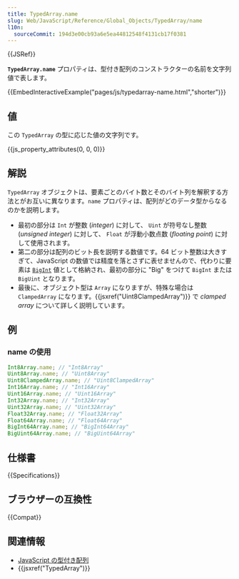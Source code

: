 ```yaml
---
title: TypedArray.name
slug: Web/JavaScript/Reference/Global_Objects/TypedArray/name
l10n:
  sourceCommit: 194d3e00cb93a6e5ea44812548f4131cb17f0381
---
```


{{JSRef}}

**`TypedArray.name`** プロパティは、型付き配列のコンストラクターの名前を文字列値で表します。

{{EmbedInteractiveExample("pages/js/typedarray-name.html","shorter")}}

## 値

この `TypedArray` の型に応じた値の文字列です。

{{js_property_attributes(0, 0, 0)}}

## 解説

`TypedArray` オブジェクトは、要素ごとのバイト数とそのバイト列を解釈する方法とがお互いに異なります。`name` プロパティは、配列がどのデータ型からなるのかを説明します。

- 最初の部分は `Int` が整数 (_integer_) に対して、 `Uint` が符号なし整数 (_unsigned integer_) に対して、 `Float` が浮動小数点数 (_floating point_) に対して使用されます。
- 第二の部分は配列のビット長を説明する数値です。64 ビット整数は大きすぎて、JavaScript の数値では精度を落とさずに表せませんので、代わりに要素は [`BigInt`](/ja/docs/Web/JavaScript/Reference/Global_Objects/BigInt) 値として格納され、最初の部分に "Big" をつけて `BigInt` または `BigUint` となります。
- 最後に、オブジェクト型は `Array` になりますが、特殊な場合は `ClampedArray` になります。{{jsxref("Uint8ClampedArray")}} で _clamped array_ について詳しく説明しています。

## 例

### name の使用

```js
Int8Array.name; // "Int8Array"
Uint8Array.name; // "Uint8Array"
Uint8ClampedArray.name; // "Uint8ClampedArray"
Int16Array.name; // "Int16Array"
Uint16Array.name; // "Uint16Array"
Int32Array.name; // "Int32Array"
Uint32Array.name; // "Uint32Array"
Float32Array.name; // "Float32Array"
Float64Array.name; // "Float64Array"
BigInt64Array.name; // "BigInt64Array"
BigUint64Array.name; // "BigUint64Array"
```

## 仕様書

{{Specifications}}

## ブラウザーの互換性

{{Compat}}

## 関連情報

- [JavaScript の型付き配列](/ja/docs/Web/JavaScript/Typed_arrays)
- {{jsxref("TypedArray")}}
